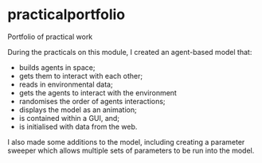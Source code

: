 # practicalportfolio
Portfolio of practical work

During the practicals on this module, I created an agent-based model that:
* builds agents in space;
* gets them to interact with each other;
* reads in environmental data;
* gets the agents to interact with the environment
* randomises the order of agents interactions;
* displays the model as an animation;
* is contained within a GUI, and;
* is initialised with data from the web.

I also made some additions to the model, including creating a parameter sweeper which allows multiple sets of parameters to be run into the model.
